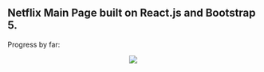 ## Netflix Main Page built on React.js and Bootstrap 5.
Progress by far:
<p align="center">
<img src="https://i.imgur.com/S4Wvegq.png">
</p>
